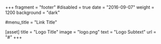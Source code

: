 +++
fragment = "footer"
#disabled = true
date = "2016-09-07"
weight = 1200
background = "dark"

#menu_title = "Link Title"

[asset]
  title = "Logo Title"
  image = "logo.png"
  text = "Logo Subtext"
  url = "#"
+++
